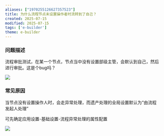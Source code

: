 ```yaml
---
aliases: ["1970255126627357523"]
title: 为什么流程节点未设置操作者时流转到了自己？
created: 2025-07-15
modified: 2025-07-15
tags: ['e-builder']
theme: e-builder
---
```


### 问题描述

流程审批测试，在某一个节点，节点当中没有设置部级主管，会默认到自己，然后进行审批。这是个bug吗？

![](0aff8edab83f13b2763d6189fb01faac.jpg)

### 常见原因

当节点没有设置操作人时，会走异常处理，而遗产处理的全局设置默认为“由流程发起人处理”

可先确定应用设置-基础设置-流程异常处理的属性配置

![](ddd98a2206f86735f82185d1d56aa6c1.jpg)